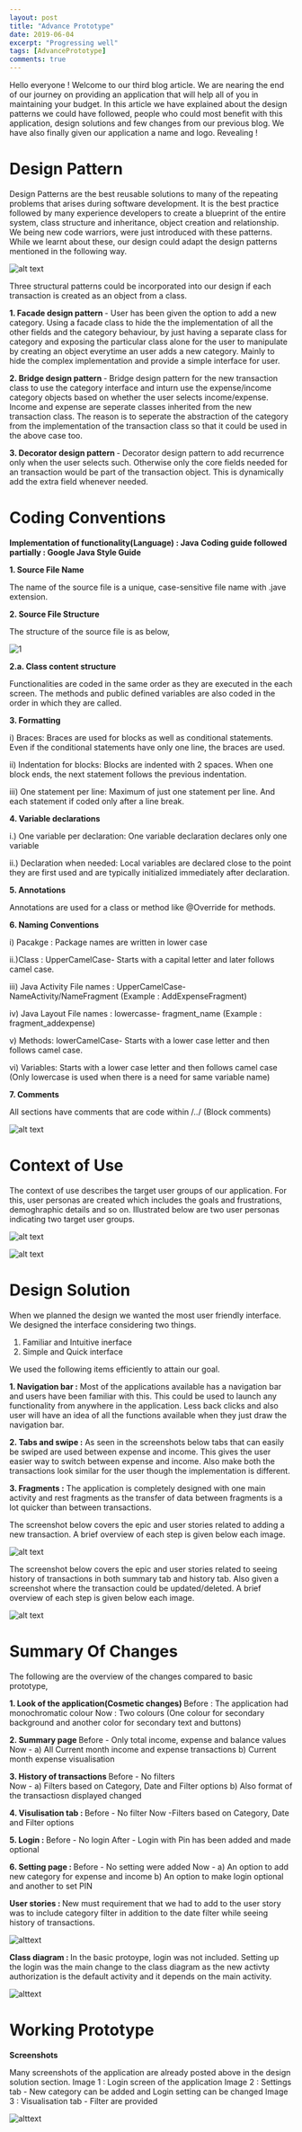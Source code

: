```yaml
---
layout: post
title: "Advance Prototype"
date: 2019-06-04
excerpt: "Progressing well"
tags: [AdvancePrototype]
comments: true
---
```


Hello everyone ! Welcome to our third blog article. We are nearing the end of our journey on providing an application that will help all of you in maintaining your budget. In this article we have explained about the design patterns we could have followed, people who could most benefit with this application, design solutions and few changes from our previous blog. We have also finally given our application a name and logo. Revealing !  

<h1><b>Design Pattern</b></h1>

Design Patterns are the best reusable solutions to many of the repeating problems that arises during software development. It is the best practice followed by many experience developers to create a blueprint of the entire system, class structure and inheritance, object creation and relationship. We being new code warriors, were just introduced with these patterns. While we learnt about these, our design could adapt the design patterns mentioned in the following way. 

![alt text](https://live.staticflickr.com/65535/47961790128_3c1a5dc28a_o_d.jpg)

Three structural patterns could be incorporated into our design if each transaction is created as an object from a class. 

<b> 1. Facade design pattern </b> - User has been given the option to add a new category. Using a facade class to hide the the implementation of all the other fields and the category behaviour, by just having a separate class for category and exposing the particular class alone for the user to manipulate by creating an object everytime an user adds a new category. Mainly to hide the complex implementation and provide a simple interface for user. 

<b> 2. Bridge design pattern </b> - Bridge design pattern for the new transaction class to use the category interface and inturn use the expense/income category objects based on whether the user selects income/expense. Income and expense are seperate classes inherited from the new transaction class. The reason is to seperate the abstraction of the category from the implementation of the transaction class so that it could be used in the above case too. 

<b> 3. Decorator design pattern </b> - Decorator design pattern to add recurrence only when the user selects such. Otherwise only the core fields needed for an transaction would be part of the transaction object. This is dynamically add the extra field whenever needed. 


<h1><b>Coding Conventions</b></h1>

<b> Implementation of functionality(Language) : Java</b>
<b> Coding guide followed partially : Google Java Style Guide</b> 

<b>1. Source File Name</b>

The name of the source file is a unique, case-sensitive file name with .jave extension.

<b>2. Source File Structure</b>

The structure of the source file is as below,

<img src="https://live.staticflickr.com/65535/47978008436_305cdab65f_m_d.jpg" alt="1" align="center">

<b>2.a. Class content structure</b>

Functionalities are coded in the same order as they are executed in the each screen. The methods and public defined variables are also coded in the order in which they are called. 

<b>3. Formatting</b>

i) Braces: Braces are used for blocks as well as conditional statements. Even if the conditional statements have only one line, the braces are used.

ii) Indentation for blocks: Blocks are indented with 2 spaces. When one block ends, the next statement follows the  previous indentation.

iii) One statement per line: Maximum of just one statement per line. And each statement if coded only after a line break. 

<b>4. Variable declarations </b>

i.) One variable per declaration: One variable declaration declares only one variable 

ii.) Declaration when needed: Local variables are declared close to the point they are first used and are typically initialized immediately after declaration. 

<b>5. Annotations</b> 

Annotations are used for a class or method like @Override for methods.

<b>6. Naming Conventions</b>

i) Pacakge : Package names are written in lower case

ii.)Class : UpperCamelCase- Starts with a capital letter and later follows camel case.

iii) Java Activity File names : UpperCamelCase- NameActivity/NameFragment (Example : AddExpenseFragment) 

iv) Java Layout File names : lowercasse- fragment_name (Example : fragment_addexpense) 

v) Methods: lowerCamelCase- Starts with a lower case letter and then follows camel case.

vi) Variables: Starts with a lower case letter and then follows camel case (Only lowercase is used when there is a need for same variable name) 

<b>7. Comments</b>

All sections have comments that are code within  /*..*/ (Block comments) 

![alt text](https://live.staticflickr.com/65535/47984797453_87ce6d133a_o_d.png)

<h1><b>Context of Use</b></h1>

The context of use describes the target user groups of our application. For this, user personas are created which includes the goals and frustrations, demoghraphic details and so on. Illustrated below are two user personas indicating two target user groups.

![alt text](https://live.staticflickr.com/65535/47977675311_a4a460112e_o_d.png)

![alt text](https://live.staticflickr.com/65535/47977642763_4a7f40a518_o_d.png)

<h1><b>Design Solution</b></h1>

When we planned the design we wanted the most user friendly interface. We designed the interface considering two things. 

1. Familiar and Intuitive inerface
2. Simple and Quick interface  

We used the following items efficiently to attain our goal. 

<b>1. Navigation bar :</b> Most of the applications available has a navigation bar and users have been familiar with this. This could be used to launch any functionality from anywhere in the application. Less back clicks and also user will have an idea of all the functions available when they just draw the navigation bar. 

<b>2. Tabs and swipe :</b> As seen in the screenshots below tabs that can easily be swiped are used between expense and income. This gives the user easier way to switch between expense and income. Also make both the transactions look similar for the user though the implementation is different. 

<b>3. Fragments :</b> The application is completely designed with one main activity and rest fragments as the transfer of data between fragments is a lot quicker than between transactions. 

The screenshot below covers the epic and user stories related to adding a new transaction. A brief overview of each step is given below each image. 

![alt text](https://live.staticflickr.com/65535/47962127853_44953b0f6e_o_d.jpg)

The screenshot below covers the epic and user stories related to seeing history of transactions in both summary tab and history tab. Also given a screenshot where the transaction could be updated/deleted. A brief overview of each step is given below each image. 

![alt text](https://live.staticflickr.com/65535/47986802096_c87017d74d_o_d.jpg)


<h1><b>Summary Of Changes</b></h1>

The following are the overview of the changes compared to basic prototype, 

<b>1. Look of the application(Cosmetic changes) </b>
Before : The application had monochromatic colour 
Now : Two colours (One colour for secondary background and another color for secondary text and buttons) 

<b>2. Summary page </b>
Before - Only total income, expense and balance values  
Now - a) All Current month income and expense transactions 
      b) Current month expense visualisation 

<b>3.  History of transactions  </b>
Before - No filters  
Now - a) Filters based on Category, Date and Filter options 
      b) Also format of the transactiosn displayed changed 

<b>4. Visulisation tab : </b>
Before - No filter 
Now -Filters based on Category, Date and Filter options  

<b>5. Login : </b>
Before - No login 
After - Login with Pin has been added and made optional 

<b>6. Setting page : </b>
Before - No setting were added 
Now - a) An option to add new category for expense and income
      b) An option to make login optional and another to set PIN 
      
<b>User stories : </b> 
New must requirement that we had to add to the user story was to include category filter in addition to the date filter while seeing history of transactions. 

![alttext](https://live.staticflickr.com/65535/47986792441_89eb7c26ef_o_d.png) 

<b>Class diagram : </b> 
In the basic protoype, login was not included. Setting up the login was the main change to the class diagram as the new activty authorization is the default activity and it depends on the main activity. 

![alttext](https://live.staticflickr.com/65535/47985583391_fd569da11c_o_d.jpg) 
      
<h1><b>Working Prototype</b></h1>

<b>Screenshots</b>

Many screenshots of the application are already posted above in the design solution section. 
Image 1 : Login screen of the application
Image 2 : Settings tab - New category can be added and Login setting can be changed 
Image 3 : Visualisation tab - Filter are provided 

![alttext](https://live.staticflickr.com/65535/47986744682_32905833aa_o_d.jpg) 


